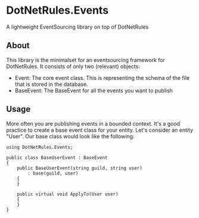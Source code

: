 DotNetRules.Events
==================

A lightweight EventSourcing library on top of DotNetRules

## About

This library is the minimalset for an eventsourcing framework for DotNetRules. It consists of only two (relevant) objects: 

* Event: The core event class. This is representing the schema of the file that is stored in the database. 
* BaseEvent: The BaseEvent for all the events you want to publish

## Usage

More often you are publishing events in a bounded context. It's a good practice to create a base event class for your entity. Let's consider an entity "User". Our base class would look like the following: 

    using DotNetRules.Events;

    public class BaseUserEvent : BaseEvent
    {
        public BaseUserEvent(string guild, string user)
            : base(guild, user)
        {
        }

        public virtual void ApplyTo(User user)
        {
        }
    }
